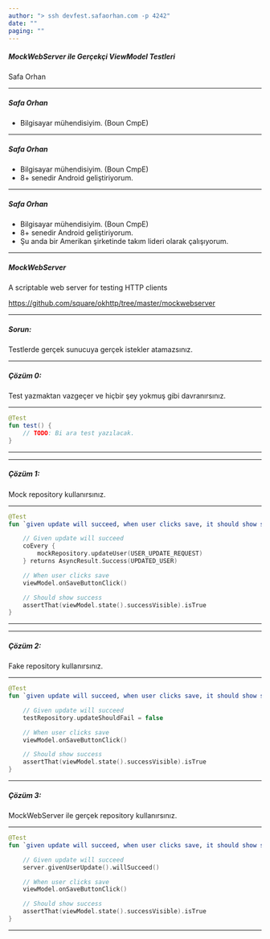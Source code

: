 ```yaml
---
author: "> ssh devfest.safaorhan.com -p 4242"
date: ""
paging: ""
---
```


##### MockWebServer ile Gerçekçi ViewModel Testleri

 Safa Orhan

---

##### Safa Orhan

- Bilgisayar mühendisiyim. (Boun CmpE)

---

##### Safa Orhan

- Bilgisayar mühendisiyim. (Boun CmpE)
- 8+ senedir Android geliştiriyorum.

---

##### Safa Orhan

- Bilgisayar mühendisiyim. (Boun CmpE)
- 8+ senedir Android geliştiriyorum.
- Şu anda bir Amerikan şirketinde takım lideri olarak çalışıyorum.

---

##### MockWebServer

A scriptable web server for testing HTTP clients

https://github.com/square/okhttp/tree/master/mockwebserver

---

##### Sorun:

Testlerde gerçek sunucuya gerçek istekler atamazsınız.

---

##### Çözüm 0:

Test yazmaktan vazgeçer ve hiçbir şey yokmuş gibi davranırsınız.


------
```kotlin
@Test
fun test() {
    // TODO: Bi ara test yazılacak.
}
```
------

---

##### Çözüm 1:

Mock repository kullanırsınız.

------
```kotlin
@Test
fun `given update will succeed, when user clicks save, it should show success`() {

    // Given update will succeed
    coEvery {
        mockRepository.updateUser(USER_UPDATE_REQUEST)
    } returns AsyncResult.Success(UPDATED_USER)

    // When user clicks save
    viewModel.onSaveButtonClick()

    // Should show success 
    assertThat(viewModel.state().successVisible).isTrue
}
```
------

---

##### Çözüm 2:

Fake repository kullanırsınız.

------
```kotlin
@Test
fun `given update will succeed, when user clicks save, it should show success`() {

    // Given update will succeed
    testRepository.updateShouldFail = false

    // When user clicks save
    viewModel.onSaveButtonClick()

    // Should show success
    assertThat(viewModel.state().successVisible).isTrue
}
```
------

##### Çözüm 3:

MockWebServer ile gerçek repository kullanırsınız.

------
```kotlin
@Test
fun `given update will succeed, when user clicks save, it should show success`() {

    // Given update will succeed
    server.givenUserUpdate().willSucceed()

    // When user clicks save
    viewModel.onSaveButtonClick()

    // Should show success
    assertThat(viewModel.state().successVisible).isTrue
}
```
------

